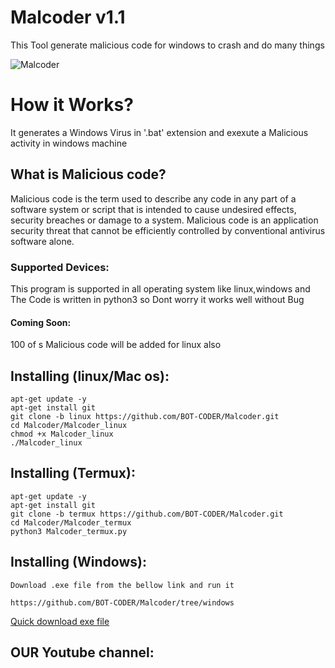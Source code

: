 # Malcoder v1.1
This Tool generate malicious code for windows to crash and do many things

![Malcoder](https://i.ibb.co/D5jZJ9y/tyu.png)

# How it Works? 
 It generates a Windows Virus in '.bat' extension and exexute a Malicious activity in windows machine

## What is Malicious code?
  <p>Malicious code is the term used to describe any code in any part of a software system or script that is intended to cause undesired effects, security breaches or damage to a system. Malicious code is an application security threat that cannot be efficiently controlled by conventional antivirus software alone.</p>

### Supported Devices:
 This program is supported in all operating system like linux,windows and 
The Code is written in python3 so Dont worry it works well without Bug

#### Coming Soon:
100 of s Malicious code will be added for linux also 

## Installing (linux/Mac os):
```
apt-get update -y
apt-get install git
git clone -b linux https://github.com/BOT-CODER/Malcoder.git
cd Malcoder/Malcoder_linux
chmod +x Malcoder_linux
./Malcoder_linux
```
## Installing (Termux):
```
apt-get update -y
apt-get install git
git clone -b termux https://github.com/BOT-CODER/Malcoder.git
cd Malcoder/Malcoder_termux
python3 Malcoder_termux.py
```

## Installing (Windows):
```
Download .exe file from the bellow link and run it

https://github.com/BOT-CODER/Malcoder/tree/windows
```
[ Quick download exe file](https://github.com/BOT-CODER/Malcoder/raw/windows/Malcoder_windows/Malcoder_Windows.exe)

## OUR Youtube channel:
